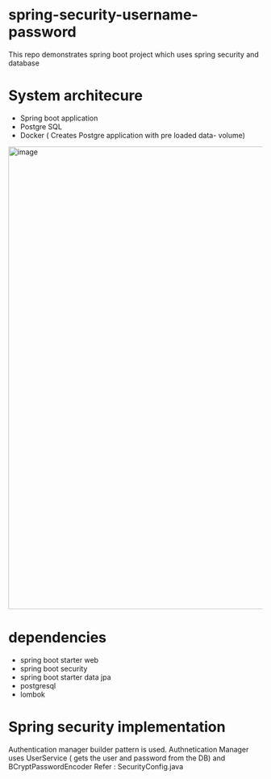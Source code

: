 # spring-security-username-password
This repo demonstrates spring boot project which uses spring security and database

# System architecure 
- Spring boot application
- Postgre SQL
- Docker ( Creates Postgre application with pre loaded data- volume)
<img width="916" alt="image" src="https://github.com/user-attachments/assets/29d4b1d2-dfa1-48af-b0d1-bd8ff556deda">

# dependencies 
- spring boot starter web
- spring boot security
- spring boot starter data jpa
- postgresql
- lombok

# Spring security implementation
Authentication manager builder pattern is used. 
Authnetication Manager uses UserService ( gets the user and password from the DB) and BCryptPasswordEncoder
Refer : SecurityConfig.java


